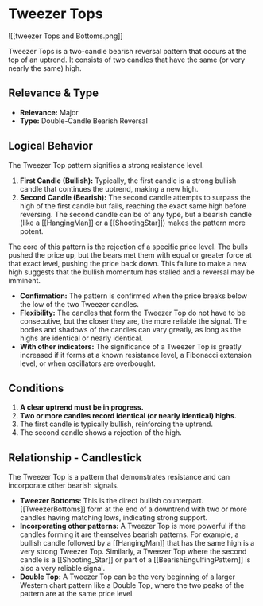 # Tweezer Tops

![[tweezer Tops and Bottoms.png]]

Tweezer Tops is a two-candle bearish reversal pattern that occurs at the top of an uptrend. It consists of two candles that have the same (or very nearly the same) high.

## Relevance & Type

- **Relevance:** Major
- **Type:** Double-Candle Bearish Reversal

## Logical Behavior

The Tweezer Top pattern signifies a strong resistance level.

1.  **First Candle (Bullish):** Typically, the first candle is a strong bullish candle that continues the uptrend, making a new high.
2.  **Second Candle (Bearish):** The second candle attempts to surpass the high of the first candle but fails, reaching the exact same high before reversing. The second candle can be of any type, but a bearish candle (like a [[HangingMan]] or a [[ShootingStar]]) makes the pattern more potent.

The core of this pattern is the rejection of a specific price level. The bulls pushed the price up, but the bears met them with equal or greater force at that exact level, pushing the price back down. This failure to make a new high suggests that the bullish momentum has stalled and a reversal may be imminent.

- **Confirmation:** The pattern is confirmed when the price breaks below the low of the two Tweezer candles.
- **Flexibility:** The candles that form the Tweezer Top do not have to be consecutive, but the closer they are, the more reliable the signal. The bodies and shadows of the candles can vary greatly, as long as the highs are identical or nearly identical.
- **With other indicators:** The significance of a Tweezer Top is greatly increased if it forms at a known resistance level, a Fibonacci extension level, or when oscillators are overbought.

## Conditions

1.  **A clear uptrend must be in progress.**
2.  **Two or more candles record identical (or nearly identical) highs.**
3.  The first candle is typically bullish, reinforcing the uptrend.
4.  The second candle shows a rejection of the high.

## Relationship - Candlestick

The Tweezer Top is a pattern that demonstrates resistance and can incorporate other bearish signals.

- **Tweezer Bottoms:** This is the direct bullish counterpart. [[TweezerBottoms]] form at the end of a downtrend with two or more candles having matching lows, indicating strong support.
- **Incorporating other patterns:** A Tweezer Top is more powerful if the candles forming it are themselves bearish patterns. For example, a bullish candle followed by a [[HangingMan]] that has the same high is a very strong Tweezer Top. Similarly, a Tweezer Top where the second candle is a [[Shooting_Star]] or part of a [[BearishEngulfingPattern]] is also a very reliable signal.
- **Double Top:** A Tweezer Top can be the very beginning of a larger Western chart pattern like a Double Top, where the two peaks of the pattern are at the same price level.
